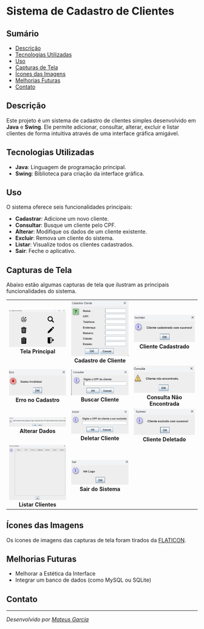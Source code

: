 # Sistema de Cadastro de Clientes

## Sumário
- [Descrição](#descrição)
- [Tecnologias Utilizadas](#tecnologias-utilizadas)
- [Uso](#uso)
- [Capturas de Tela](#capturas-de-tela)
- [Ícones das Imagens](#ícones-das-imagens)
- [Melhorias Futuras](#melhorias-futuras)
- [Contato](#contato)

## Descrição

Este projeto é um sistema de cadastro de clientes simples desenvolvido em **Java** e **Swing**. Ele permite adicionar, consultar, alterar, excluir e listar clientes de forma intuitiva através de uma interface gráfica amigável.

## Tecnologias Utilizadas

- **Java**: Linguagem de programação principal.
- **Swing**: Biblioteca para criação da interface gráfica.

## Uso

O sistema oferece seis funcionalidades principais:

- **Cadastrar**: Adicione um novo cliente.
- **Consultar**: Busque um cliente pelo CPF.
- **Alterar**: Modifique os dados de um cliente existente.
- **Excluir**: Remova um cliente do sistema.
- **Listar**: Visualize todos os clientes cadastrados.
- **Sair**: Feche o aplicativo.

## Capturas de Tela

Abaixo estão algumas capturas de tela que ilustram as principais funcionalidades do sistema.

<table>
  <tr>
    <td align="center">
      <img src="screenshots/telaprincipal.png" alt="Tela Principal" width="300"/>
      <br/>
      <strong>Tela Principal</strong>
    </td>
    <td align="center">
      <img src="screenshots/cadastrarcliente.png" alt="Cadastro de Cliente" width="300"/>
      <br/>
      <strong>Cadastro de Cliente</strong>
    </td>
    <td align="center">
      <img src="screenshots/cadastrado.png" alt="Cliente Cadastrado" width="300"/>
      <br/>
      <strong>Cliente Cadastrado</strong>
    </td>
  </tr>
  <tr>
    <td align="center">
      <img src="screenshots/errocadastro.png" alt="Erro no Cadastro" width="300"/>
      <br/>
      <strong>Erro no Cadastro</strong>
    </td>
    <td align="center">
      <img src="screenshots/buscarcliente.png" alt="Buscar Cliente" width="300"/>
      <br/>
      <strong>Buscar Cliente</strong>
    </td>
    <td align="center">
      <img src="screenshots/consultanaoecontrada.png" alt="Consulta Não Encontrada" width="300"/>
      <br/>
      <strong>Consulta Não Encontrada</strong>
    </td>
  </tr>
  <tr>
    <td align="center">
      <img src="screenshots/alterardados.png" alt="Alterar Dados" width="300"/>
      <br/>
      <strong>Alterar Dados</strong>
    </td>
    <td align="center">
      <img src="screenshots/deletar.png" alt="Deletar Cliente" width="300"/>
      <br/>
      <strong>Deletar Cliente</strong>
    </td>
    <td align="center">
      <img src="screenshots/deletado.png" alt="Cliente Deletado" width="300"/>
      <br/>
      <strong>Cliente Deletado</strong>
    </td>
  </tr>
  <tr>
    <td align="center">
      <img src="screenshots/listarclientes.png" alt="Listar Clientes" width="300"/>
      <br/>
      <strong>Listar Clientes</strong>
    </td>
    <td align="center">
      <img src="screenshots/sair.png" alt="Sair do Sistema" width="300"/>
      <br/>
      <strong>Sair do Sistema</strong>
    </td>
    <td></td> <!-- Célula vazia para completar a última linha -->
  </tr>
</table>

## Ícones das Imagens

Os ícones de imagens das capturas de tela foram tirados da [FLATICON](https://www.flaticon.com/).

## Melhorias Futuras

- Melhorar a Estética da Interface
- Integrar um banco de dados (como MySQL ou SQLite)

## Contato
---
*Desenvolvido por [Mateus Garcia](https://github.com/M2004GV)*
